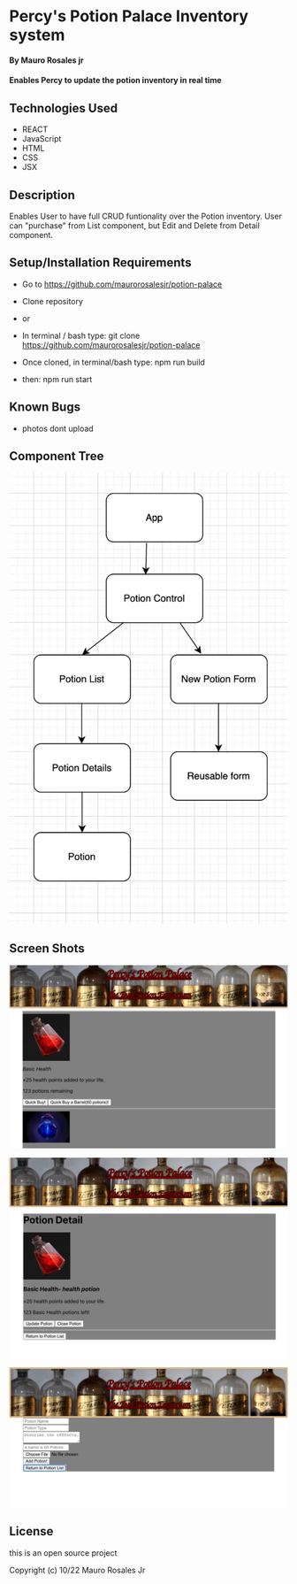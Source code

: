 # Percy's Potion Palace Inventory system

#### By Mauro Rosales jr

#### Enables Percy to update the potion inventory in real time

## Technologies Used

* REACT
* JavaScript
* HTML
* CSS
* JSX

## Description

Enables User to have full CRUD funtionality over the Potion inventory. User can "purchase" from List component, but Edit and Delete from Detail component.

## Setup/Installation Requirements

* Go to https://github.com/maurorosalesjr/potion-palace
* Clone repository
* or 
* In terminal / bash type: git clone https://github.com/maurorosalesjr/potion-palace

* Once cloned, in terminal/bash type: npm run build
* then: npm run start


## Known Bugs

* photos dont upload

## Component Tree
![potion path](src/img/potionpath.png "Draw.io of my potion pathways")

## Screen Shots

![Screen shot](src/img/screenshot1.png "Screen shot of main list")

![Screen shot](src/img/screenshot2.png "Screen shot of potion detail")

![Screen shot](src/img/screenshot3.png "Screen shot of new potion form")

## License

this is an open source project

Copyright (c) 10/22 Mauro Rosales Jr
